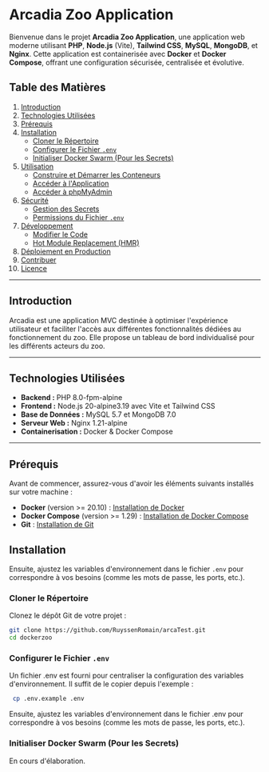 # Arcadia Zoo Application

Bienvenue dans le projet **Arcadia Zoo Application**, une application web moderne utilisant **PHP**, **Node.js** (Vite), **Tailwind CSS**, **MySQL**, **MongoDB**, et **Nginx**. Cette application est containerisée avec **Docker** et **Docker Compose**, offrant une configuration sécurisée, centralisée et évolutive.

## Table des Matières

1. [Introduction](#Introduction)
2. [Technologies Utilisées](#Technologies-Utilisées)
3. [Prérequis](#prérequis)
4. [Installation](#Installation)
    - [Cloner le Répertoire](#cloner-le-répertoire)
    - [Configurer le Fichier `.env`](#configurer-le-fichier-env)
    - [Initialiser Docker Swarm (Pour les Secrets)](#initialiser-docker-swarm-pour-les-secrets)
5. [Utilisation](#utilisation)
    - [Construire et Démarrer les Conteneurs](#construire-et-démarrer-les-conteneurs)
    - [Accéder à l'Application](#accéder-à-lapplication)
    - [Accéder à phpMyAdmin](#accéder-à-phpmyadmin)
6. [Sécurité](#sécurité)
    - [Gestion des Secrets](#gestion-des-secrets)
    - [Permissions du Fichier `.env`](#permissions-du-fichier-env)
7. [Développement](#développement)
    - [Modifier le Code](#modifier-le-code)
    - [Hot Module Replacement (HMR)](#hot-module-replacement-hmr)
8. [Déploiement en Production](#déploiement-en-production)
9. [Contribuer](#contribuer)
10. [Licence](#licence)

---
## Introduction <a name="Introduction"></a>

Arcadia est une application MVC destinée à optimiser l'expérience utilisateur et faciliter l'accès aux différentes fonctionnalités dédiées au fonctionnement du zoo. Elle propose un tableau de bord individualisé pour les différents acteurs du zoo.

---

## Technologies Utilisées <a name="Technologies Utilisées"></a>

- **Backend :** PHP 8.0-fpm-alpine
- **Frontend :** Node.js 20-alpine3.19 avec Vite et Tailwind CSS
- **Base de Données :** MySQL 5.7 et MongoDB 7.0
- **Serveur Web :** Nginx 1.21-alpine
- **Containerisation :** Docker & Docker Compose

---

## Prérequis  <a name="prérequis"></a>

Avant de commencer, assurez-vous d'avoir les éléments suivants installés sur votre machine :

- **Docker** (version >= 20.10) : [Installation de Docker](https://docs.docker.com/get-docker/)
- **Docker Compose** (version >= 1.29) : [Installation de Docker Compose](https://docs.docker.com/compose/install/)
- **Git** : [Installation de Git](https://git-scm.com/book/en/v2/Getting-Started-Installing-Git)

## Installation  <a name="Installation"></a>


Ensuite, ajustez les variables d'environnement dans le fichier `.env` pour correspondre à vos besoins (comme les mots de passe, les ports, etc.).
### Cloner le Répertoire <a name=" Cloner le Répertoire"></a>

Clonez le dépôt Git de votre projet :

```bash
git clone https://github.com/RuyssenRomain/arcaTest.git
cd dockerzoo
```

### Configurer le Fichier `.env` <a name="Configurer le Fichier `.env`"></a>

Un fichier .env est fourni pour centraliser la configuration des variables d'environnement. Il suffit de le copier depuis l'exemple :

```bash
 cp .env.example .env
 ```
Ensuite, ajustez les variables d'environnement dans le fichier .env pour correspondre à vos besoins (comme les mots de passe, les ports, etc.).

### Initialiser Docker Swarm (Pour les Secrets)<a name="Initialiser Docker Swarm (Pour les Secrets)"></a>
En cours d'élaboration.